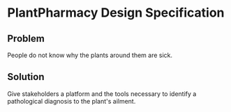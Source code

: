 # PlantPharmacy Design Specification

## Problem
People do not know why the plants around them are sick.

## Solution
Give stakeholders a platform and the tools necessary to identify a pathological diagnosis to the plant's ailment.

